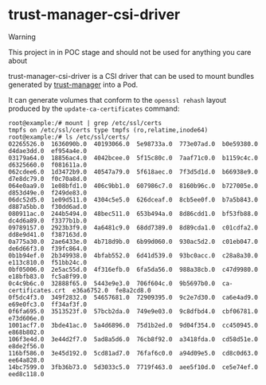 # trust-manager-csi-driver

> [!WARNING]  
> This project in in POC stage and should not be used for anything you care about

trust-manager-csi-driver is a CSI driver that can be used to mount bundles generated by [trust-manager](https://github.com/cert-manager/trust-manager) into a Pod. 

It can generate volumes that conform to the `openssl rehash` layout produced by the `update-ca-certificates` command:

```
root@example:/# mount | grep /etc/ssl/certs
tmpfs on /etc/ssl/certs type tmpfs (ro,relatime,inode64)
root@example:/# ls /etc/ssl/certs/
02265526.0  1636090b.0	40193066.0  5e98733a.0	773e07ad.0  b0e59380.0		 d4dae3dd.0  ef954a4e.0
03179a64.0  18856ac4.0	4042bcee.0  5f15c80c.0	7aaf71c0.0  b1159c4c.0		 d6325660.0  f081611a.0
062cdee6.0  1d3472b9.0	40547a79.0  5f618aec.0	7f3d5d1d.0  b66938e9.0		 d7e8dc79.0  f0c70a8d.0
064e0aa9.0  1e08bfd1.0	406c9bb1.0  607986c7.0	8160b96c.0  b727005e.0		 d853d49e.0  f249de83.0
06dc52d5.0  1e09d511.0	4304c5e5.0  626dceaf.0	8cb5ee0f.0  b7a5b843.0		 d887a5bb.0  f30dd6ad.0
080911ac.0  244b5494.0	48bec511.0  653b494a.0	8d86cdd1.0  bf53fb88.0		 dc4d6a89.0  f3377b1b.0
09789157.0  2923b3f9.0	4a6481c9.0  68dd7389.0	8d89cda1.0  c01cdfa2.0		 dd8e9d41.0  f387163d.0
0a775a30.0  2ae6433e.0	4b718d9b.0  6b99d060.0	930ac5d2.0  c01eb047.0		 de6d66f3.0  f39fc864.0
0b1b94ef.0  2b349938.0	4bfab552.0  6d41d539.0	93bc0acc.0  c28a8a30.0		 e113c810.0  f51bb24c.0
0bf05006.0  2e5ac55d.0	4f316efb.0  6fa5da56.0	988a38cb.0  c47d9980.0		 e18bfb83.0  fc5a8f99.0
0c4c9b6c.0  32888f65.0	5443e9e3.0  706f604c.0	9b5697b0.0  ca-certificates.crt  e36a6752.0  fe8a2cd8.0
0f5dc4f3.0  349f2832.0	54657681.0  72909395.0	9c2e7d30.0  ca6e4ad9.0		 e69e0fc3.0  ff34af3f.0
0f6fa695.0  3513523f.0	57bcb2da.0  749e9e03.0	9c8dfbd4.0  cbf06781.0		 e73d606e.0
1001acf7.0  3bde41ac.0	5a4d6896.0  75d1b2ed.0	9d04f354.0  cc450945.0		 e868b802.0
106f3e4d.0  3e44d2f7.0	5ad8a5d6.0  76cb8f92.0	a3418fda.0  cd58d51e.0		 e8de2f56.0
116bf586.0  3e45d192.0	5cd81ad7.0  76faf6c0.0	a94d09e5.0  cd8c0d63.0		 ee64a828.0
14bc7599.0  3fb36b73.0	5d3033c5.0  7719f463.0	aee5f10d.0  ce5e74ef.0		 eed8c118.0
```